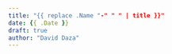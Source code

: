 ```yaml
---
title: "{{ replace .Name "-" " " | title }}"
date: {{ .Date }}
draft: true
author: "David Daza"
---
```


